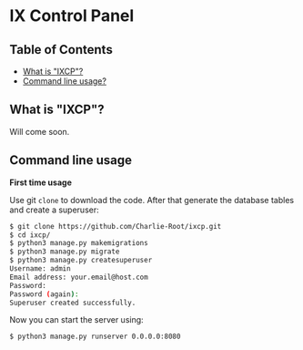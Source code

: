 # IX Control Panel

## Table of Contents

- [What is "IXCP"?](#what-is-ixcp)
- [Command line usage?](#command-line-usage)

## What is "IXCP"?

Will come soon.

## Command line usage

**First time usage**

Use git `clone` to download the code. After that generate the database tables and create a superuser:

```sh
$ git clone https://github.com/Charlie-Root/ixcp.git
$ cd ixcp/
$ python3 manage.py makemigrations
$ python3 manage.py migrate
$ python3 manage.py createsuperuser
Username: admin
Email address: your.email@host.com
Password:
Password (again):
Superuser created successfully.
```
Now you can start the server using:
```sh
$ python3 manage.py runserver 0.0.0.0:8080
```